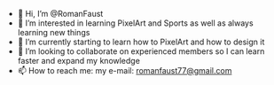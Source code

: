 - 👋 Hi, I’m @RomanFaust
- 👀 I’m interested in learning PixelArt and Sports as well as always learning new things
- 🌱 I’m currently starting to learn how to PixelArt and how to design it
- 💞️ I’m looking to collaborate on experienced members so I can learn faster and expand my knowledge
- 📫 How to reach me: my e-mail: romanfaust77@gmail.com

<!---
RomanFaust/RomanFaust is a ✨ special ✨ repository because its `README.md` (this file) appears on your GitHub profile.
You can click the Preview link to take a look at your changes.
--->
